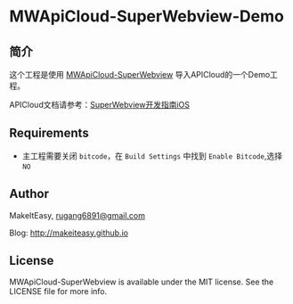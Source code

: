 # MWApiCloud-SuperWebview-Demo

## 简介

这个工程是使用 [MWApiCloud-SuperWebview](https://github.com/makeiteasy/MWApiCloud-SuperWebview) 导入APICloud的一个Demo工程。

APICloud文档请参考：[SuperWebview开发指南iOS](http://docs.apicloud.com/Dev-Guide/SuperWebview-guide-for-ios)

## Requirements

* 主工程需要关闭 `bitcode`，在 `Build Settings` 中找到 `Enable Bitcode`,选择 `NO`

## Author

MakeItEasy, rugang6891@gmail.com

Blog: http://makeiteasy.github.io


## License

MWApiCloud-SuperWebview is available under the MIT license. See the LICENSE file for more info.
